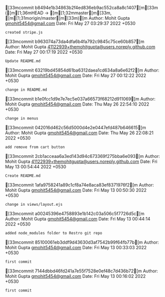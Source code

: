[33mcommit b8494e1b34863b2f4ed836eb9ac552ca8a8c1407[m[33m ([m[1;36mHEAD -> [m[1;32mmaster[m[33m, [m[1;31morigin/master[m[33m)[m
Author: Mohit Gupta <gmohit5454@gmail.com>
Date:   Fri May 27 03:29:37 2022 +0530

    created stripe.js

[33mcommit b963074a73da4dfa6b4fa792c9845c75ce60b857[m
Author: Mohit Gupta <41122939+themohitgupta@users.noreply.github.com>
Date:   Fri May 27 00:17:19 2022 +0530

    Update README.md

[33mcommit 63219bd45854d61ba6312daea1cd634a8a6e62f2[m
Author: Mohit Gupta <gmohit5454@gmail.com>
Date:   Fri May 27 00:12:22 2022 +0530

    change in README.md

[33mcommit b1e0fcc1d9e7e7ec5e037a66573f68212d911069[m
Author: Mohit Gupta <gmohit5454@gmail.com>
Date:   Thu May 26 22:54:10 2022 +0530

    change in menus

[33mcommit 042016d462c56d5000d4e2e0447efd487b646615[m
Author: Mohit Gupta <gmohit5454@gmail.com>
Date:   Thu May 26 22:08:21 2022 +0530

    add remove from cart button

[33mcommit 2cb1acceaa6a3ed143d94c673369f275bba6e093[m
Author: Mohit Gupta <41122939+themohitgupta@users.noreply.github.com>
Date:   Fri May 13 00:54:44 2022 +0530

    Create README.md

[33mcommit 1afa9758241a89c1cf8a74e8aca83ef8371976f2[m
Author: Mohit Gupta <gmohit5454@gmail.com>
Date:   Fri May 13 00:50:30 2022 +0530

    change in views/layout.ejs

[33mcommit a00245396e4758893e1b142c03a506c5f7726d5c[m
Author: Mohit Gupta <gmohit5454@gmail.com>
Date:   Fri May 13 00:44:14 2022 +0530

    added node_modules folder to Restro git repo

[33mcommit 85100061eb3ddf9d43630d3af7542b99f64fb77b[m
Author: Mohit Gupta <gmohit5454@gmail.com>
Date:   Fri May 13 00:33:03 2022 +0530

    first commit

[33mcommit 7144dbbd46fd241a7e55f7528e0ef48c7d436b72[m
Author: Mohit Gupta <gmohit5454@gmail.com>
Date:   Fri May 13 00:16:02 2022 +0530

    first commit
